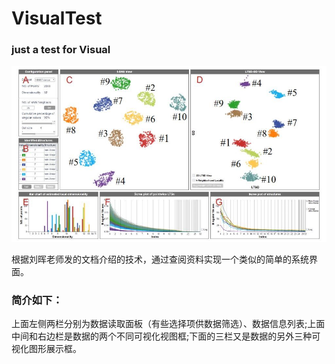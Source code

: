 # VisualTest

### just a test for Visual

![图 可视分析系统](task.jpg)

根据刘晖老师发的文档介绍的技术，通过查阅资料实现一个类似的简单的系统界面。

 

### 简介如下：

上面左侧两栏分别为数据读取面板（有些选择项供数据筛选）、数据信息列表;上面中间和右边栏是数据的两个不同可视化视图框;下面的三栏又是数据的另外三种可视化图形展示框。